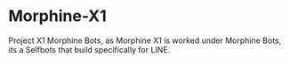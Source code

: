 # Morphine-X1
Project X1 Morphine Bots, as Morphine X1 is worked under Morphine Bots, its a Selfbots that build specifically for LINE.
